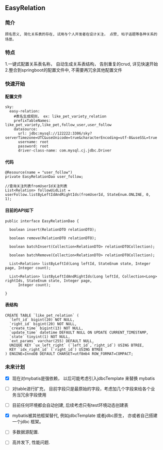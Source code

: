 ## EasyRelation

### 简介
    顾名思义, 简化关系表的存在, 试用与个人开发者在设计关注， 点赞, 帖子话题等各种关系的场景。    
             
### 特点
1.一键式配置关系表名称， 自动生成关系表结构， 告别重复的crud, 详见快速开始        
2.整合到springboot的配置文件中, 不需要再冗余其他配置文件            

### 快速开始    
#### 配置文件       
```
sky:       
  easy-relation: 
    #表名生成规则， ex: like_pet_variety_relation          
    prefixTableNames: like_pet_variety,like_pet,follow_user,user_follow
    datasource:
      url: jdbc:mysql://122222:3306/sky?serverTimezone=UTC&useUnicode=true&characterEncoding=utf-8&useSSL=true
      username: root
      password: root
      driver-class-name: com.mysql.cj.jdbc.Driver
```

#### 代码
```
@Resource(name = "user_follow") 
private EasyRelationDao user_follow;

//查询关注列表fromUserId关注列表
List<Relation> followUidList = userFollow.listByLeftIdAndRightIds(fromUserId, StateEnum.ONLINE, 0, 1);

```

#### 目前的API如下

```
public interface EasyRelationDao {

  boolean insert(RelationDTO relationDTO);

  boolean remove(RelationDTO relationDTO);

  boolean batchInsert(Collection<RelationDTO> relationDTOCollection);

  boolean batchRemove(Collection<RelationDTO> relationDTOCollection);

  List<Relation> listByLeftId(Long leftId, StateEnum state, Integer page, Integer count);

  List<Relation> listByLeftIdAndRightIds(Long leftId, Collection<Long> rightIds, StateEnum state, Integer page,
      Integer count);

}
```

#### 表结构
```
CREATE TABLE `like_pet_relation` (
  `left_id` bigint(20) NOT NULL,
  `right_id` bigint(20) NOT NULL,
  `create_time` bigint(13) NOT NULL,
  `update_time` datetime DEFAULT NULL ON UPDATE CURRENT_TIMESTAMP,
  `state` tinyint(1) NOT NULL,
  `ext_params` varchar(255) DEFAULT NULL,
  UNIQUE KEY `ux_left_right` (`left_id`,`right_id`) USING BTREE,
  KEY `idx_right_id` (`right_id`) USING BTREE
) ENGINE=InnoDB DEFAULT CHARSET=utf8mb4 ROW_FORMAT=COMPACT;
```

### 未来计划
* [x] 现在对mybatis是强依赖， 以后可能考虑引入jdbcTemplate 来替换 mybatis             
* [ ] 对table进行扩充， 目前字段只是最原始的字段，考虑加几个字段来给各个业务当冗余字段使用
* [ ] 目前任何环境都会自动创建, 后续考虑只有test环境动态创建表
* [x] mybatis被其他框架替代, 例如jdbcTemplate 或者jdbc原生， 亦或者自己搭建一个jdbc 框架。    
* [ ] 多数据源配置.      
* [ ] 高并发下, 性能问题.    


